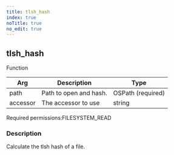 ```yaml
---
title: tlsh_hash
index: true
noTitle: true
no_edit: true
---
```




<div class="vql_item"></div>


## tlsh_hash
<span class='vql_type label label-warning pull-right page-header'>Function</span>



<div class="vqlargs"></div>

Arg | Description | Type
----|-------------|-----
path|Path to open and hash.|OSPath (required)
accessor|The accessor to use|string

<span class="permission_list vql_type">Required permissions:</span><span class="permission_list linkcolour label label-important">FILESYSTEM_READ</span>

### Description

Calculate the tlsh hash of a file.

